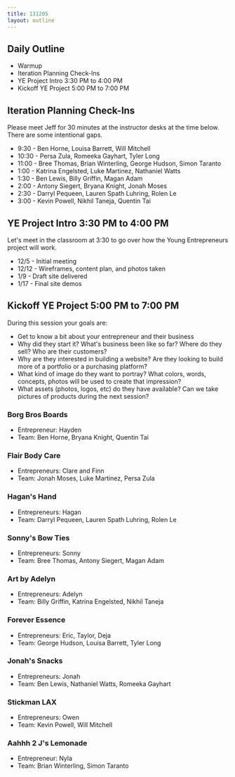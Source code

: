 ```yaml
---
title: 131205
layout: outline
---
```


## Daily Outline

* Warmup
* Iteration Planning Check-Ins
* YE Project Intro 3:30 PM to 4:00 PM 
* Kickoff YE Project 5:00 PM to 7:00 PM

## Iteration Planning Check-Ins

Please meet Jeff for 30 minutes at the instructor desks at the time below. There are some intentional gaps.

* 9:30 - Ben Horne, Louisa Barrett, Will Mitchell
* 10:30 - Persa Zula, Romeeka Gayhart, Tyler Long
* 11:00 - Bree Thomas, Brian Winterling, George Hudson, Simon Taranto
* 1:00 - Katrina Engelsted, Luke Martinez, Nathaniel Watts
* 1:30 - Ben Lewis, Billy Griffin, Magan Adam
* 2:00 - Antony Siegert, Bryana Knight, Jonah Moses
* 2:30 - Darryl Pequeen, Lauren Spath Luhring, Rolen Le
* 3:00 - Kevin Powell, Nikhil Taneja, Quentin Tai
 
## YE Project Intro 3:30 PM to 4:00 PM 

Let's meet in the classroom at 3:30 to go over how the Young Entrepreneurs project will work.

* 12/5 - Initial meeting
* 12/12 - Wireframes, content plan, and photos taken
* 1/9 - Draft site delivered
* 1/17 - Final site demos

## Kickoff YE Project 5:00 PM to 7:00 PM 

During this session your goals are:

* Get to know a bit about your entrepreneur and their business
* Why did they start it? What's business been like so far? Where do they sell? Who are their customers?
* Why are they interested in building a website? Are they looking to build more of a portfolio or a purchasing platform?
* What kind of image do they want to portray? What colors, words, concepts, photos will be used to create that impression?
* What assets (photos, logos, etc) do they have available? Can we take pictures of products during the next session?

### Borg Bros Boards

* Entrepreneur: Hayden
* Team: Ben Horne, Bryana Knight, Quentin Tai

### Flair Body Care

* Entrepreneurs: Clare and Finn
* Team: Jonah Moses, Luke Martinez, Persa Zula

### Hagan's Hand

* Entrepreneurs: Hagan
* Team: Darryl Pequeen, Lauren Spath Luhring, Rolen Le

### Sonny's Bow Ties

* Entrepreneurs: Sonny
* Team: Bree Thomas, Antony Siegert, Magan Adam

### Art by Adelyn

* Entrepreneurs: Adelyn
* Team: Billy Griffin, Katrina Engelsted, Nikhil Taneja

### Forever Essence

* Entrepreneurs: Eric, Taylor, Deja
* Team: George Hudson, Louisa Barrett, Tyler Long

### Jonah's Snacks

* Entrepreneurs: Jonah
* Team: Ben Lewis, Nathaniel Watts, Romeeka Gayhart

### Stickman LAX

* Entrepreneurs: Owen
* Team: Kevin Powell, Will Mitchell

### Aahhh 2 J's Lemonade

* Entrepreneur: Nyla
* Team: Brian Winterling, Simon Taranto